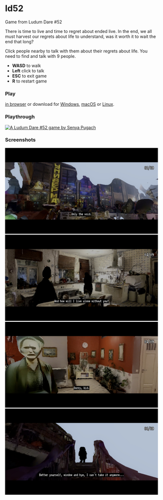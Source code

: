 # ld52
Game from Ludum Dare #52

There is time to live and time to regret about ended live. In the end, we all must harvest our regrets about life to understand, was it worth it to wait the end that long?

Click people nearby to talk with them about their regrets about life. You need to find and talk with 9 people.

* **WASD** to walk
* **Left** click to talk
* **ESC** to exit game
* **R** to restart game

### Play
[in browser](http://upisfr.ee/game/ld52/) or download for [Windows](https://github.com/upisfree/ld52/releases/download/1.1.0/ld52.exe), [macOS](https://github.com/upisfree/ld52/releases/download/1.1.0/ld52.dmg) or [Linux](https://github.com/upisfree/ld52/releases/download/1.1.0/ld52.linux.x86_64.zip). 

### Playthrough
[![A Ludum Dare #52 game by Senya Pugach](http://img.youtube.com/vi/DEpq10m4Reg/0.jpg)](https://youtu.be/DEpq10m4Reg "Time to harvest regrets")

### Screenshots
![](./Screenshots/1.jpg)
![](./Screenshots/2.jpg)
![](./Screenshots/3.jpg)
![](./Screenshots/4.jpg)
